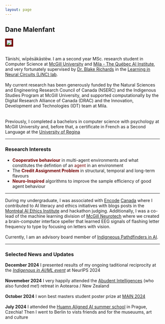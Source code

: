 ```yaml
---
layout: page
---
```


## Dane Malenfant



<img src="https://www.danemalenfant.com/rathlyn.png" style='border:5px solid #730000' >



\
Tānishi, wīpēsākāstēw. I am a second year MSc. research student in Computer Science at [McGill University](https://www.mcgill.ca/) and [Mila - The Québec AI Institute](https://mila.quebec/en), and very fortunately supervised by [Dr. Blake Richards](https://mila.quebec/en/directory/blake-richards) in the [Learning in Neural Circuits (LiNC) lab](https://linclab.mila.quebec/). <br> 
\
My current research has been generously funded by the Natural Sciences and Engineering Research Council of Canada (NSERC) and the Indigenous Studies Program at McGill University, and supported computationally by the Digital Research Alliance of Canada (DRAC) and the Innovation, Development and Technologies (IDT) team at Mila.<br>  
\
Previously, I completed a bachelors in computer science with psychology at McGill University and, before that, a certificate in French as a Second Language at the [University of Regina](https://www.uregina.ca/) <br>

---

### Research Interests

- **<font color="#730000"> Cooperative behaviour</font>** in multi-agent environments and what constitutes the defintion of an <font color="#730000">agent</font> in an environment
- The **<font color="#730000"> Credit Assignment Problem</font>** in structural, temporal and long-term flavours
- **<font color="#730000">Neuro-Inspired</font>** algorithms to improve the sample efficiency of good agent behaviour

---

During my undergraduate, I was associated with [Encode](https://encodeai.org/) [Canada](https://encodejustice.ca/) where I contributed to AI literacy and ethics initiatives with blogs posts in the [Montréal AI Ethics Institute](https://montrealethics.ai/) and hackathon judging. Additionally, I was a co-lead of the machine learning division of [McGill Neurotech](https://www.facebook.com/McGillNeurotech/) where we created a brain-computer interface speller that learned EEG signals of flashing letter frequency to type by focusing on letters with vision. <br>
\
Currently, I am an advisory board member of [Indigneous Pathdfinders in AI](https://mila.quebec/en/ai4humanity/learning/indigenous-pathfinders-in-ai). <br>

---

### Selected News and Updates

**December 2024** I presented results of my ongoing taditional reciprocity at the *[Indigenous in AI/ML event](https://neurips.cc/virtual/2024/109201)* at NeurIPS 2024 <br>
\
**Novemeber 2024** I very happily attended the [Abudent Intelligences](https://abundant-intelligences.net/) (who also funded me!) retreat in Aotearoa / New Zealand <br>
\
**October 2024** I won best masters student poster prize at [MAIN 2024](https://drive.google.com/file/d/1yxyfPw87ULkreqzvTBHjj7yfrAFOFu1r/view) <br>
\
**July 2024** I attended the [Huamn Aligned AI summer school](https://humanaligned.ai/) in Prague, Czechia! Then I went to Berlin to vists friends and for the museuums, art and culture

<br>


